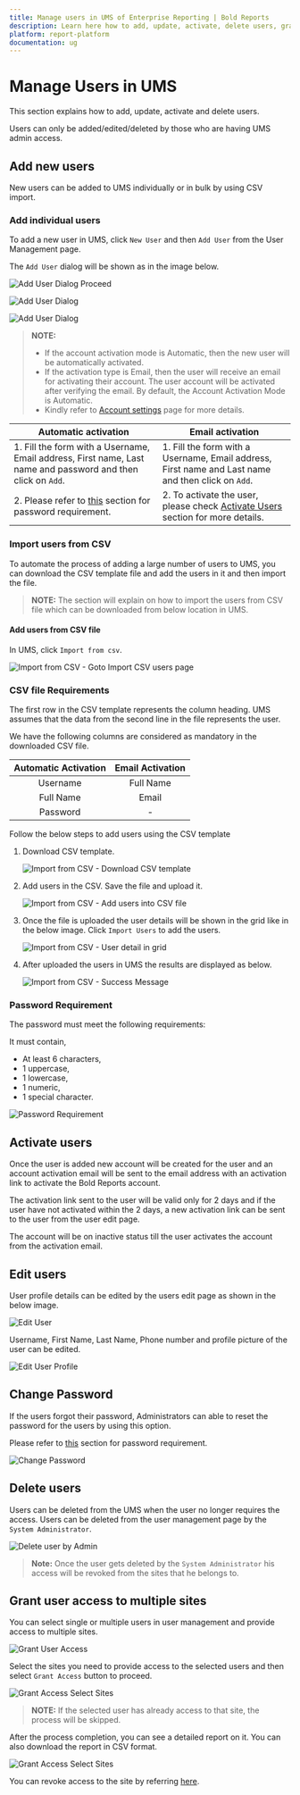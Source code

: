 ```yaml
---
title: Manage users in UMS of Enterprise Reporting | Bold Reports
description: Learn here how to add, update, activate, delete users, grant access to the site and more in User Management Server of Enterprise Bold Reports.
platform: report-platform
documentation: ug
---
```


# Manage Users in UMS

This section explains how to add, update, activate and delete users. 

Users can only be added/edited/deleted by those who are having UMS admin access.

## Add new users

New users can be added to UMS individually or in bulk by using CSV import.

### Add individual users

To add a new user in UMS, click `New User` and then `Add User` from the User Management page. 

The `Add User` dialog will be shown as in the image below.

![Add User Dialog Proceed](/static/assets/on-premise/images/tenant-management/add-user-dialog-proceed.png)

![Add User Dialog](/static/assets/on-premise/images/tenant-management/add-user-dialog-save.png)

![Add User Dialog](/static/assets/on-premise/images/tenant-management/add-user-success-prompt.png)

> **NOTE:**  
> * If the account activation mode is Automatic, then the new user will be automatically activated. 
> * If the activation type is Email, then the user will receive an email for activating their account. The user account will be activated after verifying the email. By default, the Account Activation Mode is Automatic.
> * Kindly refer to [Account settings](./../manage-tenants/site-administration/account-settings/) page for more details.

**Automatic activation**|**Email activation**
-----|-----
1. Fill the form with a Username, Email address, First name, Last name and password and then click on `Add`.|1. Fill the form with a Username, Email address, First name and Last name and then click on `Add`.
2. Please refer to [this](#password-requirement) section for password requirement.|2. To activate the user, please check [Activate Users](#activate-users) section for more details.

### Import users from CSV

To automate the process of adding a large number of users to UMS, you can download the CSV template file and add the users in it and then import the file.

> **NOTE:**  The section will explain on how to import the users from CSV file which can be downloaded from below location in UMS.

#### Add users from CSV file

In UMS, click `Import from csv`.

![Import from CSV - Goto Import CSV users page](/static/assets/on-premise/images/tenant-management/goto-import-csv-users.png)

### CSV file Requirements

The first row in the CSV template represents the column heading. UMS assumes that the data from the second line in the file represents the user.

We have the following columns are considered as mandatory in the downloaded CSV file.

**Automatic Activation**|**Email Activation**
:-----:|:-----:
Username|Full Name
Full Name|Email
Password|-

Follow the below steps to add users using the CSV template

1. Download CSV template.

	![Import from CSV - Download CSV template](/static/assets/on-premise/images/tenant-management/download-csv-template.png)

2. Add users in the CSV. Save the file and upload it.

	![Import from CSV - Add users into CSV file](/static/assets/on-premise/images/tenant-management/csv-import-add-users.png)

3. Once the file is uploaded the user details will be shown in the grid like in the below image. Click `Import Users` to add the users.

	![Import from CSV - User detail in grid](/static/assets/on-premise/images/tenant-management/csv-import-proceed.png)

4. After uploaded the users in UMS the results are displayed as below.

    ![Import from CSV - Success Message](/static/assets/on-premise/images/tenant-management/csv-import-success-prompt.png)
	
### Password Requirement
The password must meet the following requirements:

It must contain,

* At least 6 characters,
* 1 uppercase,
* 1 lowercase,
* 1 numeric,
* 1 special character.

![Password Requirement](/static/assets/on-premise/images/tenant-management/user-add-dialog-password-validation.png)

## Activate users
Once the user is added new account will be created for the user and an account activation email will be sent to the email address with an activation link to activate the Bold Reports account.

The activation link sent to the user will be valid only for 2 days and if the user have not activated within the 2 days, a new activation link can be sent to the user from the user edit page.

The account will be on inactive status till the user activates the account from the activation email.

## Edit users
User profile details can be edited by the users edit page as shown in the below image.

![Edit User](/static/assets/on-premise/images/tenant-management/edit-user-proceed.png)

Username, First Name, Last Name, Phone number and profile picture of the user can be edited.

![Edit User Profile](/static/assets/on-premise/images/tenant-management/edit-user.png)

## Change Password 
If the users forgot their password, Administrators can able to reset the password for the users by using this option.

Please refer to [this](#password-requirement) section for password requirement.

![Change Password](/static/assets/on-premise/images/tenant-management/change-password.png)

## Delete users
Users can be deleted from the UMS when the user no longer requires the access. Users can be deleted from the user management page by the `System Administrator`.

![Delete user by Admin](/static/assets/on-premise/images/tenant-management/delete-user.png)

> **Note:**  Once the user gets deleted by the `System Administrator` his access will be revoked from the sites that he belongs to.

## Grant user access to multiple sites

You can select single or multiple users in user management and provide access to multiple sites.

![Grant User Access](/static/assets/on-premise/images/tenant-management/grant-user-access-proceed.png)

Select the sites you need to provide access to the selected users and then select `Grant Access` button to proceed.

![Grant Access Select Sites](/static/assets/on-premise/images/tenant-management/grant-access-select-site.png)

> **NOTE:**  If the selected user has already access to that site, the process will be skipped.

After the process completion, you can see a detailed report on it. You can also download the report in CSV format.

![Grant Access Select Sites](/static/assets/on-premise/images/tenant-management/grant-access-report.png)

You can revoke access to the site by referring [here](./../manage-tenants/manage-sites/#revoke-access).
